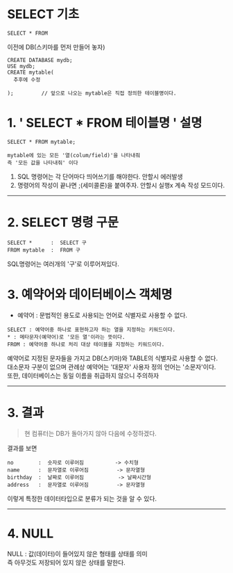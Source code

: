 SELECT 기초 
=======================
```
SELECT * FROM
```
이전에 DB(스키마를 먼저 만들어 놓자)
```
CREATE DATABASE mydb;
USE mydb;
CREATE mytable(
  추후에 수정

);         // 앞으로 나오는 mytable은 직접 정의한 테이블명이다.
```
# 1. ' SELECT * FROM 테이블명 ' 설명
```
SELECT * FROM mytable;
```
```
mytable에 있는 모든 '열(colum/field)'을 나타내줘
즉 '모든 값을 나타내줘' 이다
```
1. SQL 명령어는 각 단어마다 띄어쓰기를 해야한다. 안할시 에러발생  
2. 명령어의 작성이 끝나면 ;(세미콜론)을 붙여주자. 안할시 실행x 계속 작성 모드이다.  

***
# 2. SELECT 명령 구문
```
SELECT *      :  SELECT 구  
FROM mytable  :  FROM 구  
```
SQL명령어는 여러개의 '구'로 이루어져있다.  
# 3. 예약어와 데이터베이스 객체명  
* 예약어 : 문법적인 용도로 사용되는 언어로 식별자로 사용할 수 없다.   
```
SELECT : 예약어중 하나로 표현하고자 하는 열을 지정하는 키워드이다.  
* : 메타문자(예약어)로 '모든 열'이라는 뜻이다.  
FROM : 예약어중 하나로 처리 대상 테이블을 지정하는 키워드이다.  
```   
예약어로 지정된 문자들을 가지고 DB(스키마)와 TABLE의 식별자로 사용할 수 없다.  
대소문자 구분이 없으며 관례상 예약어는 '대문자' 사용자 정의 언어는 '소문자'이다.  
또한, 데이터베이스는 동일 이름을 취급하지 않으니 주의하자 

***
# 3. 결과
> 현 컴퓨터는 DB가 돌아가지 않아 다음에 수정하겠다.  

결과를 보면
```
no        :  숫자로 이루어짐          -> 수치형       
name      :  문자열로 이루어짐         -> 문자열형
birthday  :  날짜로 이루어짐           -> 날짜시간형
address   :  문자열로 이루어짐         -> 문자열형
```
이렇게 특정한 데이터타입으로 분류가 되는 것을 알 수 있다.

***
# 4. NULL
NULL : 값(데이터)이 들어있지 않은 형태를 상태를 의미  
즉 아무것도 저장되어 있지 않은 상태를 말한다.

